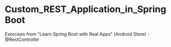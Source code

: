 # Custom_REST_Application_in_SpringBoot
Exercises from "Learn Spring Boot with Real Apps" (Android Store) - @RestController


